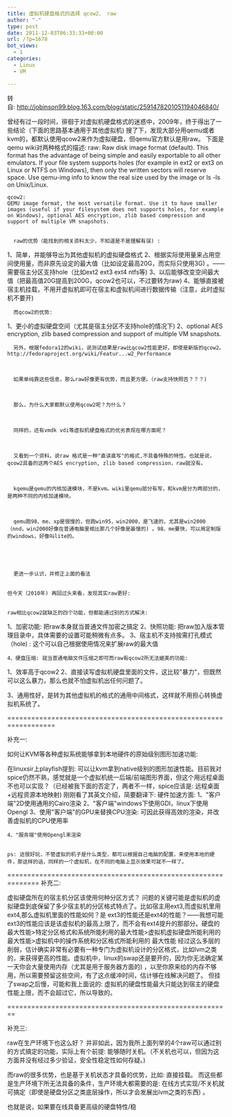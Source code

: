 ```yaml
---
title: 虚拟机硬盘格式的选择 qcow2、 raw
author: "-"
type: post
date: 2011-12-03T06:33:33+00:00
url: /?p=1678
bot_views:
  - 1
categories:
  - Linux
  - VM

---
```

转自: <http://jobinson99.blog.163.com/blog/static/2591478201051194046840/>

曾经有过一段时间，徘徊于对虚拟机硬盘格式的迷惑中，2009年，终于得出了一些结论（下面的思路基本通用于其他虚拟机) 
搜了下，发现大部分用qemu或者kvm的，都默认使用qcow2来作为虚拟硬盘，但qemu官方默认是用raw。
 下面是qemu wiki对两种格式的描述: 
 raw:
 Raw disk image format (default). This format has the advantage of being simple and easily exportable to all other emulators. If your file system supports holes (for example in ext2 or ext3 on Linux or NTFS on Windows), then only the written sectors will reserve space. Use qemu-img info to know the real size used by the image or ls -ls on Unix/Linux.

    qcow2:
    QEMU image format, the most versatile format. Use it to have smaller images (useful if your filesystem does not supports holes, for example on Windows), optional AES encryption, zlib based compression and support of multiple VM snapshots.

    
      raw的优势（能找到的相关资料太少，不知道是不是理解有误) : 
 1、简单，并能够导出为其他虚拟机的虚拟硬盘格式
 2、根据实际使用量来占用空间使用量，而非原先设定的最大值（比如设定最高20G，而实际只使用3G) 。——需要宿主分区支持hole（比如ext2 ext3 ext4 ntfs等) 
 3、以后能够改变空间最大值（把最高值20G提高到200G，qcow2也可以，不过要转为raw) 
 4、能够直接被宿主机挂载，不用开虚拟机即可在宿主和虚拟机间进行数据传输（注意，此时虚拟机不要开) 
    
    
    
      而qcow2的优势: 
 1、更小的虚拟硬盘空间（尤其是宿主分区不支持hole的情况下) 
 2、optional AES encryption, zlib based compression and support of multiple VM snapshots.
    
    
    
      另外，根据fedora12的wiki，说测试结果是raw比qcow2性能更好，即使是新版的qcow2。http://fedoraproject.org/wiki/Featur...w2_Performance
    
    
    
      如果单纯靠这些信息，那么raw好像更有优势，而且更方便。（raw支持快照否？？？) 
    
    
    
      那么，为什么大家都默认使用qcow2呢？为什么？
    
    
    
      同样的，还有vmdk vdi等虚拟机硬盘格式的优劣表现在哪方面呢？
    
    
    
      又看到一个资料，说raw 格式是一种"直读直写"的格式,不具备特殊的特性。也就是说，qcow2具备的这两个AES encryption, zlib based compression，raw就没有。
    
    
    
      kqemu是qemu的内核加速模块，不是kvm。wiki里qemu部分有写，和kvm是分为两部分的，是两种不同的内核加速模块。
    
    
    
      qemu跑98、me、xp是很慢的，但跑win95，win2000，是飞速的，尤其是win2000（nnd，win2000好像在普通电脑里相比那几个好像是最慢的) 。98、me要快，可以用定制版的windows，好像叫lite的。
  
  
    
    
    
      更进一步认识，并修正上面的看法
  
  
    但今天（2010年) 再回过头来看，发现其实raw更好: 
  
  
    raw相比qcow2就缺乏的四个功能，但都能通过别的方式解决: 
 1、加密功能: 把raw本身就当普通文件加密之搞定
 2、快照功能: 把raw加入版本管理目录中，具体需要的设置可能稍微有点多。
 3、宿主机不支持按需打孔模式（hole) : 这个可以自己根据使用情况来扩展raw的最大值
  
  
    4、硬盘压缩: 就当普通电脑文件压缩之即可而raw有qcow2所无法媲美的功能: 
 1、效率高于qcow2
 2、直接读写虚拟机硬盘里面的文件，这比较"暴力"，但既然可以这么暴力，那么也就不怕虚拟机出任何问题了。
  


  3、通用性好，是转为其他虚拟机的格式的通用中间格式，这样就不用担心转换虚拟机系统了。


  ==================================================================


  补充一: 


  如何让KVM等各种虚拟系统能够拿到本地硬件的原始级别图形加速功能: 


  在linuxsir上playfish提到: 可以让kvm拿到native级别的图形加速性能。目前我对spice仍然不熟，感觉就是一个虚拟机统一后端/前端图形界面，但这个用远程桌面不也可以实现？（已经被我下面的否定了，两者不一样，spice应该是: 远程桌面+远程资源本地映射) 刚刚看了其英文介绍，简要翻译下: 
 硬件加速方面: 
 1、"客户端"2D使用通用的Cairo渲染
 2、"客户端"windows下使用GDI，linux下使用Opengl
 3、使用"客户端"的GPU来替换CPU渲染: 可因此获得高效的渲染，并改善虚拟机的CPU使用率 
  
    4、"服务端"使用Opengl来渲染
  
  
    ps: 这很好玩，不管虚拟的机子是什么类型，都可以根据自己电脑的配置，来使用本地的硬件，那这样的话，同样的一个虚拟机，在不同的电脑上显示效果可就不一样了。
  


  
 


  ==============================================================
 补充二: 


虚拟硬盘所在的宿主机分区该使用何种分区方式？
 问题的关键可能是虚拟机的虚拟硬盘到底保留了多少宿主机的分区格式特点了。比如宿主用ext3,而虚拟机里用ext4,那么虚拟机里面的性能如何？是 ext3的性能还是ext4的性能？——我想可能ext3的性能应该是该虚拟机的最高上限了，而不会有ext4提升的那部分。硬盘的最大性能>特定分区格式和系统所能利用的最大性能>虚拟机虚拟硬盘所能利用的最大性能>虚拟机中的操作系统和分区格式所能利用的 最大性能
 经过这么多层的削弱，估计确实非常有必要有一种专门为虚拟机设计的分区格式，比如lvm之类的，来获得更高的性能。虚拟机中，linux的swap还是要开的，因为你无法确定某一天你会大量使用内存（尤其是用于服务器方面的) ，以至你原来给的内存不够用，所以需要预留这些空间，有了这点缓冲时间，估计够在线解决问题了。
 但挂了swap之后慢，可能和我上面说的: 虚拟机的硬盘性能最大只能达到宿主的硬盘性能上限，而不会超过它，所以导致的。


  ========================================================


  补充三: 


  raw在生产环境下也这么好？
  并非如此，因为我所上面列举的4个raw可以通过别的方式搞定的功能，实际上有个前提: 能够随时关机。（不关机也可以，但因为这方面并没有经过多少验证，安全性稳定性如何存疑。) 


  而raw的很多优势，也是基于关机状态才具备的优势，比如: 直接挂载。
 而这些都是生产环境下所无法具备的条件，生产环境大都需要的是: 在线方式实现/不关机就可搞定（即使是硬盘分区之类底层操作，所以才会发展出lvm之类的东西) 。

  也就是说，如果要在线具备更高级的硬盘特性/稳